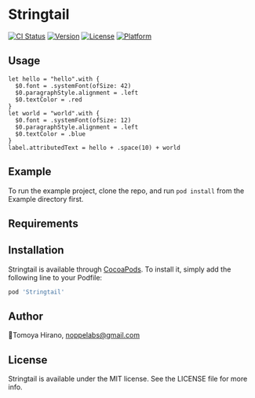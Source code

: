 # Stringtail

[![CI Status](https://img.shields.io/travis/noppefoxwolf/Stringtail.svg?style=flat)](https://travis-ci.org/noppefoxwolf/Stringtail)
[![Version](https://img.shields.io/cocoapods/v/Stringtail.svg?style=flat)](https://cocoapods.org/pods/Stringtail)
[![License](https://img.shields.io/cocoapods/l/Stringtail.svg?style=flat)](https://cocoapods.org/pods/Stringtail)
[![Platform](https://img.shields.io/cocoapods/p/Stringtail.svg?style=flat)](https://cocoapods.org/pods/Stringtail)


## Usage

```
let hello = "hello".with {
  $0.font = .systemFont(ofSize: 42)
  $0.paragraphStyle.alignment = .left
  $0.textColor = .red
}
let world = "world".with {
  $0.font = .systemFont(ofSize: 12)
  $0.paragraphStyle.alignment = .left
  $0.textColor = .blue
}
label.attributedText = hello + .space(10) + world
```

## Example

To run the example project, clone the repo, and run `pod install` from the Example directory first.

## Requirements

## Installation

Stringtail is available through [CocoaPods](https://cocoapods.org). To install
it, simply add the following line to your Podfile:

```ruby
pod 'Stringtail'
```

## Author

🦊Tomoya Hirano, noppelabs@gmail.com

## License

Stringtail is available under the MIT license. See the LICENSE file for more info.
